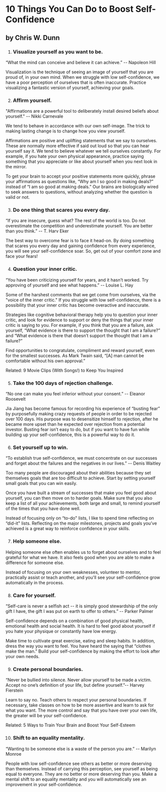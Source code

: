 # 10 Things You Can Do to Boost Self-Confidence
## by Chris W. Dunn

1. ### Visualize yourself as you want to be.
“What the mind can conceive and believe it can achieve.” -- Napoleon Hill

Visualization is the technique of seeing an image of yourself that you are proud of, in your own mind. When we struggle with low self-confidence, we have a poor perception of ourselves that is often inaccurate. Practice visualizing a fantastic version of yourself, achieving your goals.

2. ### Affirm yourself.
"Affirmations are a powerful tool to deliberately install desired beliefs about yourself." -- Nikki Carnevale

We tend to behave in accordance with our own self-image. The trick to making lasting change is to change how you view yourself.

Affirmations are positive and uplifting statements that we say to ourselves. These are normally more effective if said out loud so that you can hear yourself say it. We tend to believe whatever we tell ourselves constantly. For example, if you hate your own physical appearance, practice saying something that you appreciate or like about yourself when you next look in the mirror.

To get your brain to accept your positive statements more quickly, phrase your affirmations as questions like, “Why am I so good in making deals?” instead of “I am so good at making deals.” Our brains are biologically wired to seek answers to questions, without analyzing whether the question is valid or not.

3. ### Do one thing that scares you every day.
“If you are insecure, guess what? The rest of the world is too. Do not overestimate the competition and underestimate yourself. You are better than you think.” -- T. Harv Eker

The best way to overcome fear is to face it head-on. By doing something that scares you every day and gaining confidence from every experience, you will see your self-confidence soar. So, get out of your comfort zone and face your fears!

4. ### Question your inner critic.
“You have been criticizing yourself for years, and it hasn’t worked. Try approving of yourself and see what happens.” -- Louise L. Hay

Some of the harshest comments that we get come from ourselves, via the "voice of the inner critic." If you struggle with low self-confidence, there is a possibility that your inner critic has become overactive and inaccurate.

Strategies like cognitive behavioral therapy help you to question your inner critic, and look for evidence to support or deny the things that your inner critic is saying to you. For example, if you think that you are a failure, ask yourself, “What evidence is there to support the thought that I am a failure?” and “What evidence is there that doesn’t support the thought that I am a failure?”

Find opportunities to congratulate, compliment and reward yourself, even for the smallest successes. As Mark Twain said, “[A] man cannot be comfortable without his own approval.”

Related: 9 Movie Clips (With Songs!) to Keep You Inspired

5. ### Take the 100 days of rejection challenge.
“No one can make you feel inferior without your consent.” -- Eleanor Roosevelt

Jia Jiang has become famous for recording his experience of “busting fear” by purposefully making crazy requests of people in order to be rejected over 100 days. His purpose was to desensitize himself to rejection, after he became more upset than he expected over rejection from a potential investor. Busting fear isn’t easy to do, but if you want to have fun while building up your self-confidence, this is a powerful way to do it.

6. ### Set yourself up to win.
“To establish true self-confidence, we must concentrate on our successes and forget about the failures and the negatives in our lives.” -- Denis Waitley

Too many people are discouraged about their abilities because they set themselves goals that are too difficult to achieve. Start by setting yourself small goals that you can win easily.

Once you have built a stream of successes that make you feel good about yourself, you can then move on to harder goals. Make sure that you also keep a list of all your achievements, both large and small, to remind yourself of the times that you have done well.

Instead of focusing only on “to-do" lists, I like to spend time reflecting on “did-it" lists. Reflecting on the major milestones, projects and goals you’ve achieved is a great way to reinforce confidence in your skills.

7. ### Help someone else.
Helping someone else often enables us to forget about ourselves and to feel grateful for what we have. It also feels good when you are able to make a difference for someone else.

Instead of focusing on your own weaknesses, volunteer to mentor, practically assist or teach another, and you'll see your self-confidence grow automatically in the process.

8. ### Care for yourself.
“Self-care is never a selfish act -- it is simply good stewardship of the only gift I have, the gift I was put on earth to offer to others.” -- Parker Palmer

Self-confidence depends on a combination of good physical health, emotional health and social health. It is hard to feel good about yourself if you hate your physique or constantly have low energy.

Make time to cultivate great exercise, eating and sleep habits. In addition, dress the way you want to feel. You have heard the saying that “clothes make the man.” Build your self-confidence by making the effort to look after your own needs.

9. ### Create personal boundaries.
“Never be bullied into silence. Never allow yourself to be made a victim. Accept no one’s definition of your life, but define yourself.”-- Harvey Fierstein

Learn to say no. Teach others to respect your personal boundaries. If necessary, take classes on how to be more assertive and learn to ask for what you want. The more control and say that you have over your own life, the greater will be your self-confidence.

Related: 5 Ways to Train Your Brain and Boost Your Self-Esteem

10. ### Shift to an equality mentality.
“Wanting to be someone else is a waste of the person you are.” -- Marilyn Monroe

People with low self-confidence see others as better or more deserving than themselves. Instead of carrying this perception, see yourself as being equal to everyone. They are no better or more deserving than you. Make a mental shift to an equality mentality and you will automatically see an improvement in your self-confidence.
